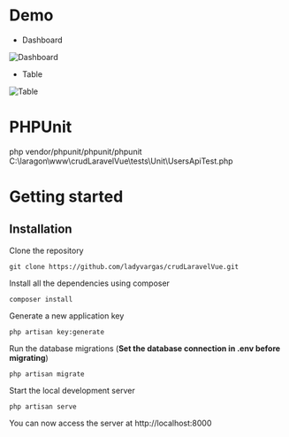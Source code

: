# Demo

- Dashboard
 
<img src='/images/image.png' border='0' alt='Dashboard'/>

- Table
<img src='/images/tabla.png' border='0' alt='Table'/>

# PHPUnit

php vendor/phpunit/phpunit/phpunit C:\laragon\www\crudLaravelVue\tests\Unit\UsersApiTest.php

# Getting started

## Installation

Clone the repository

    git clone https://github.com/ladyvargas/crudLaravelVue.git

Install all the dependencies using composer

    composer install

Generate a new application key

    php artisan key:generate

Run the database migrations (**Set the database connection in .env before migrating**)

    php artisan migrate

Start the local development server

    php artisan serve

You can now access the server at http://localhost:8000




